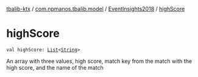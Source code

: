 [tbalib-ktx](../../index.md) / [com.npmanos.tbalib.model](../index.md) / [EventInsights2018](index.md) / [highScore](./high-score.md)

# highScore

`val highScore: `[`List`](https://kotlinlang.org/api/latest/jvm/stdlib/kotlin.collections/-list/index.html)`<`[`String`](https://kotlinlang.org/api/latest/jvm/stdlib/kotlin/-string/index.html)`>`

An array with three values, high score, match key from the match with the high score, and the name of the match

